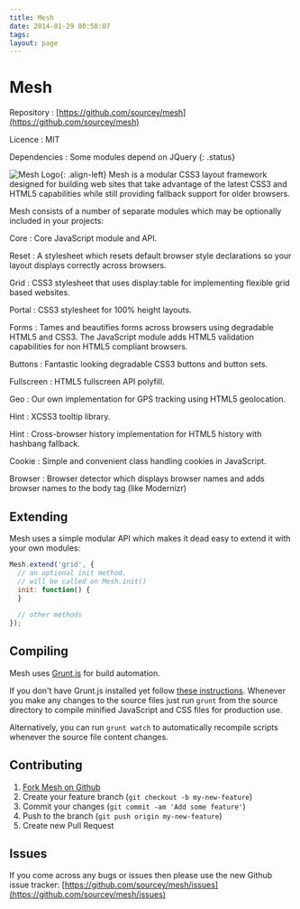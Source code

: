 ```yaml
---
title: Mesh
date: 2014-01-29 00:58:07
tags: 
layout: page
---
```


# Mesh

Repository
: [https://github.com/sourcey/mesh](https://github.com/sourcey/mesh)

Licence
: MIT

Dependencies
: Some modules depend on JQuery
{: .status}
  
![Mesh Logo](mesh-logo-120.png "Mesh Logo"){: .align-left} Mesh is a modular CSS3 layout framework designed for building web sites that take advantage of the latest CSS3 and HTML5 capabilities while still providing fallback support for older browsers.

Mesh consists of a number of separate modules which may be optionally included in your projects:    
    
Core
: Core JavaScript module and API. 
   
Reset
: A stylesheet which resets default browser style declarations so your layout displays correctly across browsers.
   
Grid
: CSS3 stylesheet that uses display:table for implementing flexible grid based websites.
   
Portal
: CSS3 stylesheet for 100% height layouts.
   
Forms
: Tames and beautifies forms across browsers using degradable HTML5 and CSS3.
  The JavaScript module adds HTML5 validation capabilities for non HTML5 compliant browsers.
   
Buttons
: Fantastic looking degradable CSS3 buttons and button sets.
   
Fullscreen
: HTML5 fullscreen API polyfill.
   
Geo
: Our own implementation for GPS tracking using HTML5 geolocation.
   
Hint
: XCSS3 tooltip library.
   
Hint
: Cross-browser history implementation for HTML5 history with hashbang fallback.
   
Cookie
: Simple and convenient class handling cookies in JavaScript.
   
Browser
: Browser detector which displays browser names and adds browser names to the body tag (like Modernizr) 

## Extending

Mesh uses a simple modular API which makes it dead easy to extend it with your own modules:

~~~ javascript
Mesh.extend('grid', {
  // an optional init method.
  // will be called on Mesh.init()
  init: function() {
  }
  
  // other methods
}); 
~~~ 

## Compiling

Mesh uses <a href="https://github.com/gruntjs/grunt" title="Grunt.js" target="_blank">Grunt.js</a> for build automation.

If you don't have Grunt.js installed yet follow <a href="http://gruntjs.com/getting-started" target="_blank">these instructions</a>. Whenever you make any changes to the source files just run `grunt` from the source directory to compile minified JavaScript and CSS files for production use. 

Alternatively, you can run `grunt watch` to automatically recompile scripts whenever the source file content changes.

## Contributing

1. [Fork Mesh on Github](https://github.com/sourcey/mesh)
2. Create your feature branch (`git checkout -b my-new-feature`)
3. Commit your changes (`git commit -am 'Add some feature'`)
4. Push to the branch (`git push origin my-new-feature`)
5. Create new Pull Request

## Issues

If you come across any bugs or issues then please use the new Github issue tracker: [https://github.com/sourcey/mesh/issues](https://github.com/sourcey/mesh/issues)